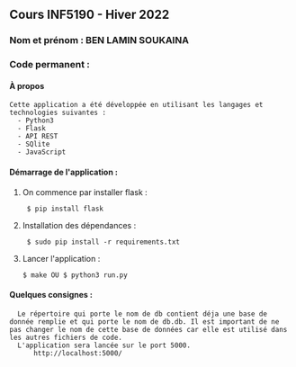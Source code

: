 ## Cours INF5190 - Hiver 2022
### Nom et prénom : BEN LAMIN SOUKAINA
### Code permanent : 

#### À propos

  ```
  Cette application a été développée en utilisant les langages et technologies suivantes : 
    - Python3 
    - Flask
    - API REST
    - SQlite
    - JavaScript
  ```


#### Démarrage de l'application :
1. On commence par installer flask :

   ```
    $ pip install flask
   ```
2. Installation des dépendances :

   ```
    $ sudo pip install -r requirements.txt
   ```
3. Lancer l'application :
    ```
    $ make OU $ python3 run.py
    ```

#### Quelques consignes : 
  ```
    Le répertoire qui porte le nom de db contient déja une base de donnée remplie et qui porte le nom de db.db. Il est important de ne pas changer le nom de cette base de données car elle est utilisé dans les autres fichiers de code. 
    L'application sera lancée sur le port 5000.
        http://localhost:5000/
  ```

